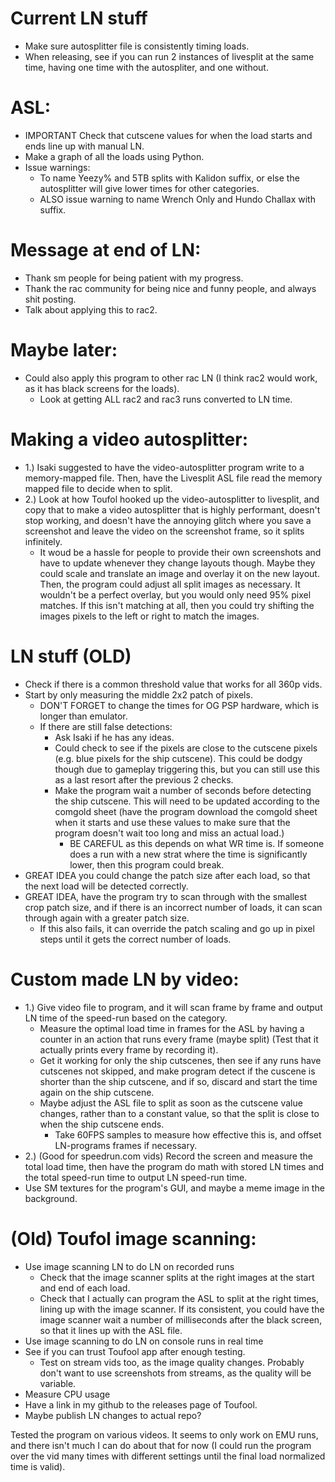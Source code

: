 # Current LN stuff
- Make sure autosplitter file is consistently timing loads.
- When releasing, see if you can run 2 instances of livesplit at the same time, having one time with the autospliter, and one without.

# ASL:
- IMPORTANT Check that cutscene values for when the load starts and ends line up with manual LN.
- Make a graph of all the loads using Python.
- Issue warnings:
    - To name Yeezy% and 5TB splits with Kalidon suffix, or else the autosplitter will give lower times for other categories.
    - ALSO issue warning to name Wrench Only and Hundo Challax with suffix.

# Message at end of LN:
- Thank sm people for being patient with my progress.
- Thank the rac community for being nice and funny people, and always shit posting.
- Talk about applying this to rac2.

# Maybe later:
- Could also apply this program to other rac LN (I think rac2 would work, as it has black screens for the loads).
    - Look at getting ALL rac2 and rac3 runs converted to LN time.

# Making a video autosplitter:
- 1.) Isaki suggested to have the video-autosplitter program write to a memory-mapped file. Then, have the Livesplit ASL file read the memory mapped file to decide when to split.
- 2.) Look at how Toufol hooked up the video-autosplitter to livesplit, and copy that to make a video autosplitter that is highly performant, doesn't stop working, and doesn't have the annoying glitch where you save a screenshot and leave the video on the screenshot frame, so it splits infinitely.
    - It woud be a hassle for people to provide their own screenshots and have to update whenever they change layouts though. Maybe they could scale and translate an image and overlay it on the new layout. Then, the program could adjust all split images as necessary. It wouldn't be a perfect overlay, but you would only need 95% pixel matches. If this isn't matching at all, then you could try shifting the images pixels to the left or right to match the images.

# LN stuff (OLD)
- Check if there is a common threshold value that works for all 360p vids.
- Start by only measuring the middle 2x2 patch of pixels.
    - DON'T FORGET to change the times for OG PSP hardware, which is longer than emulator.
    - If there are still false detections:
        - Ask Isaki if he has any ideas.
        - Could check to see if the pixels are close to the cutscene pixels (e.g. blue pixels for the ship cutscene). This could be dodgy though due to gameplay triggering this, but you can still use this as a last resort after the previous 2 checks.
        - Make the program wait a number of seconds before detecting the ship cutscene. This will need to be updated according to the comgold sheet (have the program download the comgold sheet when it starts and use these values to make sure that the program doesn't wait too long and miss an actual load.)
            - BE CAREFUL as this depends on what WR time is. If someone does a run with a new strat where the time is significantly lower, then this program could break.
- GREAT IDEA you could change the patch size after each load, so that the next load will be detected correctly.
- GREAT IDEA, have the program try to scan through with the smallest crop patch size, and if there is an incorrect number of loads, it can scan through again with a greater patch size.
    - If this also fails, it can override the patch scaling and go up in pixel steps until it gets the correct number of loads.

# Custom made LN by video:
- 1.) Give video file to program, and it will scan frame by frame and output LN time of the speed-run based on the category.
    - Measure the optimal load time in frames for the ASL by having a counter in an action that runs every frame (maybe split) (Test that it actually prints every frame by recording it).
    - Get it working for only the ship cutscenes, then see if any runs have cutscenes not skipped, and make program detect if the cuscene is shorter than the ship cutscene, and if so, discard and start the time again on the ship cutscene.
    - Maybe adjust the ASL file to split as soon as the cutscene value changes, rather than to a constant value, so that the split is close to when the ship cutscene ends.
        - Take 60FPS samples to measure how effective this is, and offset LN-programs frames if necessary.
- 2.) (Good for speedrun.com vids) Record the screen and measure the total load time, then have the program do math with stored LN times and the total speed-run time to output LN speed-run time.
- Use SM textures for the program's GUI, and maybe a meme image in the background.

# (Old) Toufol image scanning:
- Use image scanning LN to do LN on recorded runs
    - Check that the image scanner splits at the right images at the start and end of each load.
    - Check that I actually can program the ASL to split at the right times, lining up with the image scanner. If its consistent, you could have the image scanner wait a number of milliseconds after the black screen, so that it lines up with the ASL file.
- Use image scanning to do LN on console runs in real time
- See if you can trust Toufool app after enough testing.
    - Test on stream vids too, as the image quality changes. Probably don't want to use screenshots from streams, as the quality will be variable.
- Measure CPU usage
- Have a link in my github to the releases page of Toufool.
- Maybe publish LN changes to actual repo?

Tested the program on various videos. It seems to only work on EMU runs, and there isn't much I can do about that for now (I could run the program over the vid many times with different settings until the final load normalized time is valid).